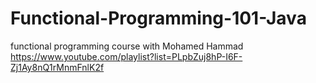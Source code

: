 # Functional-Programming-101-Java
functional programming course with Mohamed Hammad
https://www.youtube.com/playlist?list=PLpbZuj8hP-I6F-Zj1Ay8nQ1rMnmFnlK2f
